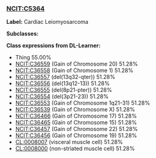 
### [NCIT:C5364](http://purl.obolibrary.org/obo/NCIT_C5364)
**Label:** Cardiac Leiomyosarcoma

**Subclasses:** 

**Class expressions from DL-Learner:**

- Thing 55.00%
- [NCIT:C36559](http://purl.obolibrary.org/obo/NCIT_C36559) (Gain of Chromosome 20) 51.28%
- [NCIT:C36558](http://purl.obolibrary.org/obo/NCIT_C36558) (Gain of Chromosome 1) 51.28%
- [NCIT:C36557](http://purl.obolibrary.org/obo/NCIT_C36557) (del(13q32-qter)) 51.28%
- [NCIT:C36556](http://purl.obolibrary.org/obo/NCIT_C36556) (del(13q12-13)) 51.28%
- [NCIT:C36555](http://purl.obolibrary.org/obo/NCIT_C36555) (del(8p21-pter)) 51.28%
- [NCIT:C36554](http://purl.obolibrary.org/obo/NCIT_C36554) (del(3p21-23)) 51.28%
- [NCIT:C36553](http://purl.obolibrary.org/obo/NCIT_C36553) (Gain of Chromosome 1q21-31) 51.28%
- [NCIT:C36539](http://purl.obolibrary.org/obo/NCIT_C36539) (Gain of Chromosome X) 51.28%
- [NCIT:C36466](http://purl.obolibrary.org/obo/NCIT_C36466) (Gain of Chromosome 17) 51.28%
- [NCIT:C36465](http://purl.obolibrary.org/obo/NCIT_C36465) (Gain of Chromosome 15) 51.28%
- [NCIT:C36457](http://purl.obolibrary.org/obo/NCIT_C36457) (Gain of Chromosome 22) 51.28%
- [NCIT:C36456](http://purl.obolibrary.org/obo/NCIT_C36456) (Gain of Chromosome 19) 51.28%
- [CL:0008007](http://purl.obolibrary.org/obo/CL_0008007) (visceral muscle cell) 51.28%
- [CL:0008000](http://purl.obolibrary.org/obo/CL_0008000) (non-striated muscle cell) 51.28%


